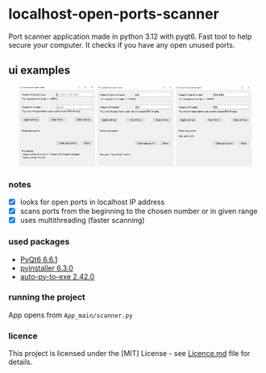 # localhost-open-ports-scanner
Port scanner application made in python 3.12 with pyqt6.
Fast tool to help secure your computer.
It checks if you have any open unused ports.


## ui examples
<p align="middle">
  <img src="https://github.com/piotrekgelert/port-scanner/blob/main/images/entry_image.png" width="30%"/>
  <img src="https://github.com/piotrekgelert/port-scanner/blob/main/images/prepared_to_scan.png" width="30%"/>
  <img src="https://github.com/piotrekgelert/port-scanner/blob/main/images/found_ports.png" width="30%"/>
</p>

### notes
- [x] looks for open ports in localhost IP address
- [x] scans ports from the beginning to the chosen number or in given range
- [x] uses multithreading (faster scanning)

### used packages
- [PyQt6 6.6.1](https://www.riverbankcomputing.com/software/pyqt/)
- [pyinstaller 6.3.0](https://www.pyinstaller.org/)
- [auto-py-to-exe 2.42.0](https://github.com/brentvollebregt/auto-py-to-exe)


### running the project
App opens from `App_main/scanner.py`

### licence
This project is licensed under the [MIT] License - see [Licence.md](LICENSE)
file for details.